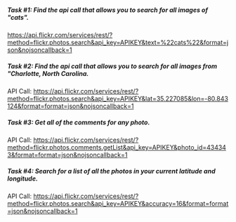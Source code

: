 ##### Task #1: Find the api call that allows you to search for all images of "cats".

https://api.flickr.com/services/rest/?method=flickr.photos.search&api_key=APIKEY&text=%22cats%22&format=json&nojsoncallback=1

##### Task #2: Find the api call that allows you to search for all images from "Charlotte, North Carolina.

API Call:  https://api.flickr.com/services/rest/?method=flickr.photos.search&api_key=APIKEY&lat=35.227085&lon=-80.843124&format=format=json&nojsoncallback=1

##### Task #3: Get all of the comments for any photo.

API Call:  https://api.flickr.com/services/rest/?method=flickr.photos.comments.getList&api_key=APIKEY&photo_id=434343&format=format=json&nojsoncallback=1

##### Task #4: Search for a list of all the photos in your current latitude and longitude.

API Call: https://api.flickr.com/services/rest/?method=flickr.photos.search&api_key=APIKEY&accuracy=16&format=format=json&nojsoncallback=1
